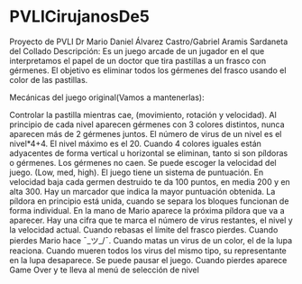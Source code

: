 # PVLICirujanosDe5
Proyecto de PVLI
Dr Mario
Daniel Álvarez Castro/Gabriel Aramis Sardaneta del Collado
Descripción:
Es un juego arcade de un jugador en el que interpretamos el papel de un doctor que tira pastillas a un frasco con gérmenes. El objetivo es eliminar todos los gérmenes del frasco usando el color de las pastillas.

Mecánicas del juego original(Vamos a mantenerlas):

Controlar la pastilla mientras cae, (movimiento, rotación y velocidad).
Al principio de cada nivel aparecen gérmenes con 3 colores distintos, nunca aparecen más de 2 gérmenes juntos.
El número de virus de un nivel es el nivel*4+4. El nivel máximo es el 20.
Cuando 4 colores iguales están adyacentes de forma vertical u horizontal se eliminan, tanto si son píldoras o gérmenes.
Los gérmenes no caen.
Se puede escoger la velocidad del juego. (Low, med, high).
El juego tiene un sistema de puntuación.
En velocidad baja cada germen destruido te da 100 puntos, en media 200 y en alta 300.
Hay un marcador que indica la mayor puntuación obtenida.
La píldora en principio está unida, cuando se separa los bloques funcionan de forma individual.
En la mano de Mario aparece la próxima píldora que va a aparecer.
Hay una cifra que te marca el número de virus restantes, el nivel y la velocidad actual.
Cuando rebasas el límite del frasco pierdes.
Cuando pierdes Mario hace ¯\_ツ_/¯.
Cuando matas un virus de un color, el de la lupa reaciona.
Cuando mueren todos los virus del mismo tipo, su representante en la lupa desaparece.
Se puede pausar el juego.
Cuando pierdes aparece Game Over y te lleva al menú de selección de nivel

